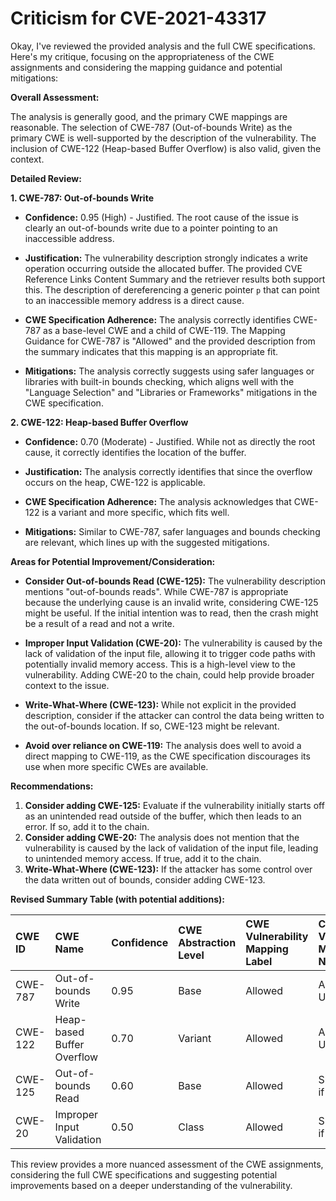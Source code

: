 # Criticism for CVE-2021-43317

Okay, I've reviewed the provided analysis and the full CWE specifications. Here's my critique, focusing on the appropriateness of the CWE assignments and considering the mapping guidance and potential mitigations:

**Overall Assessment:**

The analysis is generally good, and the primary CWE mappings are reasonable.  The selection of CWE-787 (Out-of-bounds Write) as the primary CWE is well-supported by the description of the vulnerability. The inclusion of CWE-122 (Heap-based Buffer Overflow) is also valid, given the context.

**Detailed Review:**

**1. CWE-787: Out-of-bounds Write**

*   **Confidence:** 0.95 (High) - Justified. The root cause of the issue is clearly an out-of-bounds write due to a pointer pointing to an inaccessible address.

*   **Justification:** The vulnerability description strongly indicates a write operation occurring outside the allocated buffer. The provided CVE Reference Links Content Summary and the retriever results both support this. The description of dereferencing a generic pointer `p` that can point to an inaccessible memory address is a direct cause.

*   **CWE Specification Adherence:** The analysis correctly identifies CWE-787 as a base-level CWE and a child of CWE-119. The Mapping Guidance for CWE-787 is "Allowed" and the provided description from the summary indicates that this mapping is an appropriate fit.

*   **Mitigations:** The analysis correctly suggests using safer languages or libraries with built-in bounds checking, which aligns well with the "Language Selection" and "Libraries or Frameworks" mitigations in the CWE specification.

**2. CWE-122: Heap-based Buffer Overflow**

*   **Confidence:** 0.70 (Moderate) - Justified. While not as directly the root cause, it correctly identifies the location of the buffer.

*   **Justification:** The analysis correctly identifies that since the overflow occurs on the heap, CWE-122 is applicable.

*   **CWE Specification Adherence:** The analysis acknowledges that CWE-122 is a variant and more specific, which fits well.

*   **Mitigations:** Similar to CWE-787, safer languages and bounds checking are relevant, which lines up with the suggested mitigations.

**Areas for Potential Improvement/Consideration:**

*   **Consider Out-of-bounds Read (CWE-125):**  The vulnerability description mentions "out-of-bounds reads". While CWE-787 is appropriate because the underlying cause is an invalid write, considering CWE-125 might be useful. If the initial intention was to read, then the crash might be a result of a read and not a write.

*   **Improper Input Validation (CWE-20):** The vulnerability is caused by the lack of validation of the input file, allowing it to trigger code paths with potentially invalid memory access. This is a high-level view to the vulnerability. Adding CWE-20 to the chain, could help provide broader context to the issue.

*   **Write-What-Where (CWE-123):** While not explicit in the provided description, consider if the attacker can control the data being written to the out-of-bounds location. If so, CWE-123 might be relevant.

*   **Avoid over reliance on CWE-119:** The analysis does well to avoid a direct mapping to CWE-119, as the CWE specification discourages its use when more specific CWEs are available.

**Recommendations:**

1.  **Consider adding CWE-125:** Evaluate if the vulnerability initially starts off as an unintended read outside of the buffer, which then leads to an error. If so, add it to the chain.
2.  **Consider adding CWE-20:** The analysis does not mention that the vulnerability is caused by the lack of validation of the input file, leading to unintended memory access. If true, add it to the chain.
3.  **Write-What-Where (CWE-123):** If the attacker has some control over the data written out of bounds, consider adding CWE-123.

**Revised Summary Table (with potential additions):**

| CWE ID  | CWE Name                           | Confidence | CWE Abstraction Level | CWE Vulnerability Mapping Label | CWE-Vulnerability Mapping Notes |
| :-------- | :--------------------------------- | :---------- | :---------------------- | :------------------------------ | :------------------------------ |
| CWE-787 | Out-of-bounds Write | 0.95       | Base                    | Allowed                         | Acceptable-Use                  |
| CWE-122 | Heap-based Buffer Overflow | 0.70       | Variant                   | Allowed                         | Acceptable-Use                  |
| CWE-125 | Out-of-bounds Read | 0.60       | Base                   | Allowed                         | Supplemental, if applicable |
| CWE-20 | Improper Input Validation | 0.50       | Class                   | Allowed                         | Supplemental, if applicable |
This review provides a more nuanced assessment of the CWE assignments, considering the full CWE specifications and suggesting potential improvements based on a deeper understanding of the vulnerability.